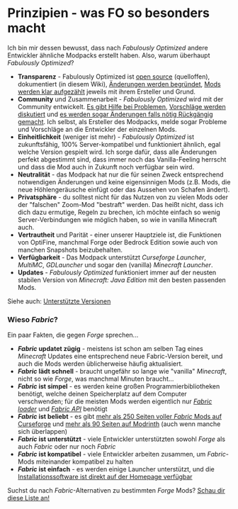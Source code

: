 # Prinzipien - was FO so besonders macht

Ich bin mir dessen bewusst, dass nach *Fabulously Optimized* andere Entwickler ähnliche Modpacks erstellt haben. Also, warum überhaupt *Fabulously Optimized*?

* **Transparenz** - Fabulously Optimized ist [open source](https://github.com/Fabulously-Optimized/fabulously-optimized/blob/main/LICENSE.md) (quelloffen), dokumentiert (in diesem Wiki), [Änderungen werden begründet](https://github.com/Fabulously-Optimized/fabulously-optimized/blob/main/CHANGELOG.md), [Mods werden klar aufgezählt](https://github.com/Fabulously-Optimized/fabulously-optimized#included-mods) jeweils mit ihrem Ersteller und Grund.
* **Community** und Zusammenarbeit - *Fabulously Optimized* wird mit der Community entwickelt. [Es gibt Hilfe bei Problemen](https://www.curseforge.com/minecraft/modpacks/fabulously-optimized#reply), [Vorschläge werden diskutiert](https://github.com/Fabulously-Optimized/fabulously-optimized/issues) und [es werden sogar Änderungen falls nötig Rückgängig gemacht](https://github.com/Fabulously-Optimized/fabulously-optimized/blob/main/CHANGELOG.md#131-2020-09-29). Ich selbst, als Ersteller des Modpacks, melde sogar Probleme und Vorschläge an die Entwickler der einzelnen Mods.
* **Einheitlichkeit** (weniger ist mehr) - *Fabulously Optimized* ist zukunftsfähig, 100% Server-kompatibel und funktioniert ähnlich, egal welche Version gespielt wird. Ich sorge dafür, dass alle Änderungen perfekt abgestimmt sind, dass immer noch das Vanilla-Feeling herrscht und dass die Mod auch in Zukunft noch verfügbar sein wird.
* **Neutralität** - das Modpack hat nur die für seinen Zweck entsprechend notwendigen Änderungen und keine eigensinnigen Mods (z.B. Mods, die neue Höhlengeräusche einfügt oder das Aussehen von Schafen ändert).
* **Privatsphäre** - du solltest nicht für das Nutzen von zu vielen Mods oder der "falschen" Zoom-Mod "bestraft" werden. Das heißt nicht, dass ich dich dazu ermutige, Regeln zu brechen, ich möchte einfach so wenig Server-Verbindungen wie möglich haben, so wie in vanilla Minecraft auch.
* **Vertrautheit** und Parität - einer unserer Hauptziele ist, die Funktionen von OptiFine, manchmal Forge oder Bedrock Edition sowie auch von manchen Snapshots beizubehalten.
* **Verfügbarkeit** - Das Modpack unterstützt *Curseforge Launcher*, *MultiMC*, *GDLauncher* und sogar den (vanilla) *Minecraft Launcher*.
* **Updates** - *Fabulously Optimized* funktioniert immer auf der neusten stabilen Version von *Minecraft: Java Edition* mit den besten passenden Mods.

Siehe auch: [Unterstützte Versionen](unterstuetzte-versionen.md)

### Wieso *Fabric*?

Ein paar Fakten, die gegen *Forge* sprechen...

* ***Fabric* updatet zügig** - meistens ist schon am selben Tag eines *Minecraft* Updates eine entsprechend neue Fabric-Version bereit, und auch die Mods werden üblicherweise häufig aktualisiert.
* ***Fabric* lädt schnell** - braucht ungefähr so lange wie "vanilla" *Minecraft*, nicht so wie *Forge*, was manchmal Minuten braucht...
* ***Fabric* ist simpel** - es werden keine großen Programmierbibliotheken benötigt, welche deinen Speicherplatz auf dem Computer verschwenden; für die meisten Mods werden eigentlich nur [*Fabric loader*](https://fabricmc.net/use/) und [*Fabric API*](https://www.curseforge.com/minecraft/mc-mods/fabric-api) benötigt
* ***Fabric* ist beliebt** - es gibt [mehr als 250 Seiten voller *Fabric* Mods auf Curseforge](https://www.curseforge.com/minecraft/mc-mods?filter-game-version=2020709689:7499) und [mehr als 90 Seiten auf Modrinth](https://modrinth.com/mods?q=\&f=categories%3Afabric) (auch wenn manche sich überlappen)
* ***Fabric* ist unterstützt** - viele Entwickler unterstützten sowohl *Forge* als auch *Fabric* oder nur noch *Fabric*
* ***Fabric* ist kompatibel** - viele Entwickler arbeiten zusammen, um *Fabric*-Mods miteinander kompatibel zu halten
* ***Fabric* ist einfach** - es werden einige Launcher unterstützt, und die [Installationssoftware ist direkt auf der Homepage verfügbar](https://fabricmc.net/use/?page=installer)

Suchst du nach *Fabric*-Alternativen zu bestimmten *Forge* Mods? [Schau dir diese Liste an!](https://gist.github.com/TrueCP6/4853f15015b210fd3b1e210e9e485f83#file-forge-to-fabric-ports-md)
